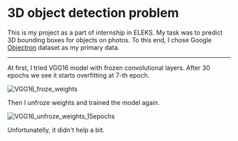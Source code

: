# 3D object detection problem


This is my project as a part of internship in ELEKS. My task was to predict 3D bounding boxes for objects on photos. 
To this end, I chose Google [Objectron](https://github.com/google-research-datasets/Objectron) dataset as my primary data.

***
At first, I tried VGG16 model with frozen convolutional layers. After 30 epochs we see it starts overfitting at 7-th epoch.

![VGG16_froze_weights](https://user-images.githubusercontent.com/76902422/191322750-2e1385f4-e2dd-4b74-819d-e122495ddb6c.png)

Then I unfroze weights and trained the model again. 

![VGG16_unfroze_weights_15epochs](https://user-images.githubusercontent.com/76902422/194294088-b6561456-5724-484c-93a4-78abcdae7cb0.png)

Unfortunatelly, it didn't help a bit.
